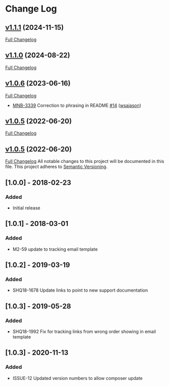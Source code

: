 # Change Log

## [v1.1.1](https://github.com/shipperhq/module-shipping-tracker/tree/v1.1.1) (2024-11-15)
[Full Changelog](https://github.com/shipperhq/module-shipping-tracker/-/compare/v1.1.0...develop)

## [v1.1.0](https://github.com/shipperhq/module-shipping-tracker/tree/v1.1.0) (2024-08-22)
[Full Changelog](https://github.com/shipperhq/module-shipping-tracker/-/compare/v1.0.6...develop)

## [v1.0.6](https://github.com/shipperhq/module-shipping-tracker/tree/v1.0.6) (2023-06-16)
[Full Changelog](https://github.com/shipperhq/module-shipping-tracker/-/compare/v1.0.5...develop)
 - [MNB-3339](https://webshopapps.atlassian.net/browse/MNB-3339) Correction to phrasing in README [\#14](https://github.com/shipperhq/module-shipping-tracker/-/merge_requests/14) ([wsajason](https://gitlab.com/wsajason))

## [v1.0.5](https://github.com/shipperhq/module-shipping-tracker/tree/v1.0.5) (2022-06-20)
[Full Changelog](https://github.com/shipperhq/module-shipping-tracker/-/compare/v1.0.4...develop)

## [v1.0.5](https://github.com/shipperhq/module-shipping-tracker/tree/v1.0.5) (2022-06-20)
[Full Changelog](https://github.com/shipperhq/module-shipping-tracker/-/compare/v1.0.4...develop)
All notable changes to this project will be documented in this file.
This project adheres to [Semantic Versioning](http://semver.org/).

## [1.0.0] - 2018-02-23
### Added
- Initial release

## [1.0.1] - 2018-03-01
### Added
- M2-59 update to tracking email template

## [1.0.2] - 2019-03-19
### Added
- SHQ18-1678 Update links to point to new support documentation

## [1.0.3] - 2019-05-28
### Added
- SHQ18-1992 Fix for tracking links from wrong order showing in email template

## [1.0.3] - 2020-11-13
### Added
- ISSUE-12 Updated version numbers to allow composer update
